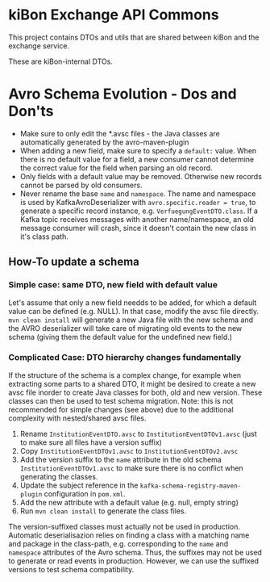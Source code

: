 # kiBon Exchange API Commons

This project contains DTOs and utils that are shared between kiBon and the exchange service.

These are kiBon-internal DTOs.

# Avro Schema Evolution - Dos and Don'ts

* Make sure to only edit the *.avsc files - the Java classes are automatically generated by the avro-maven-plugin
* When adding a new field, make sure to specify a `default:` value. When there is no default value for a field, a new
  consumer cannot determine the correct value for the field when parsing an old record.
* Only fields with a default value may be removed. Otherwise new records cannot be parsed by old consumers.
* Never rename the base `name` and `namespace`. The name and namespace is used by KafkaAvroDeserializer
  with `avro.specific.reader = true`, to generate a specific record instance, e.g. `VerfuegungEventDTO.class`. If a
  Kafka topic receives messages with another name/namespace, an old message consumer will crash, since it doesn't
  contain the new class in it's class path.

## How-To update a schema

### Simple case: same DTO, new field with default value

Let's assume that only a new field needds to be added, for which a default value can be defined (e.g. NULL). In that
case, modify the avsc file directly. `mvn clean install` will generate a new Java file with the new schema and the AVRO
deserializer will take care of migrating old events to the new schema (giving them the default value for the undefined
new field.)

### Complicated Case: DTO hierarchy changes fundamentally

If the structure of the schema is a complex change, for example when extracting some parts to a shared DTO, it might be
desired to create a new avsc file inorder to create Java classes for both, old and new version. These classes can then
be used to test schema migration. Note: this is not recommended for simple changes (see above) due to the additional
complexity with nested/shared avsc files.

1. Rename `InstitutionEventDTO.avsc` to `InstitutionEventDTOv1.avsc` (just to make sure all files have a version suffix)
2. Copy `InstitutionEventDTOv1.avsc` to `InstitutionEventDTOv2.avsc`
3. Add the version suffix to the `name` attribute in the old schema `InstitutionEventDTOv1.avsc` to make sure there is
   no conflict when generating the classes.
4. Update the subject reference in the `kafka-schema-registry-maven-plugin` configuration in `pom.xml`.
5. Add the new attribute with a default value (e.g. null, empty string)
6. Run `mvn clean install` to generate the class files.

The version-suffixed classes must actually not be used in production. Automatic deserialisazion relies on finding a
class with a matching name and package in the class-path, e.g. corresponding to the `name` and `namespace` attributes of
the Avro schema. Thus, the suffixes may not be used to generate or read events in production. However, we can use the
suffixed versions to test schema compatibility.
